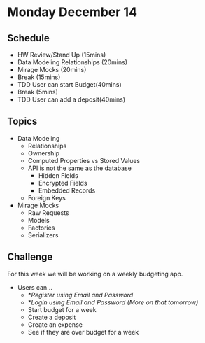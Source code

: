 # Monday December 14

## Schedule

- HW Review/Stand Up (15mins)
- Data Modeling Relationships (20mins)
- Mirage Mocks (20mins)
- Break (15mins)
- TDD User can start Budget(40mins)
- Break (5mins)
- TDD User can add a deposit(40mins)

## Topics

- Data Modeling
  * Relationships
  * Ownership
  * Computed Properties vs Stored Values
  * API is not the same as the database
    - Hidden Fields
    - Encrypted Fields
    - Embedded Records
  * Foreign Keys
- Mirage Mocks
  * Raw Requests
  * Models
  * Factories
  * Serializers

## Challenge

For this week we will be working on a weekly budgeting app.

* Users can...
  - **Register using Email and Password*
  - **Login using Email and Password (More on that tomorrow)*
  - Start budget for a week
  - Create a deposit
  - Create an expense
  - See if they are over budget for a week
